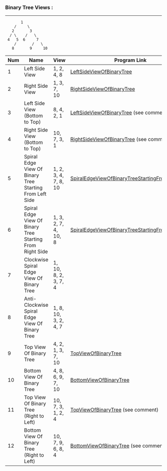 

### Binary Tree Views :

-----------------------

           1
        /     \
       2       3
      / \    /   \
     4   5  6     7
        /       /   \
       8       9     10



| Num | Name                                                     | View                 | Program Link                                                                                                                                    |
|-----|----------------------------------------------------------|----------------------|-------------------------------------------------------------------------------------------------------------------------------------------------|
| 1   | Left Side View                                           | 1, 2, 4, 8           | [LeftSideViewOfBinaryTree](../src/in/sachinshinde/binarytree/views/LeftSideViewOfBinaryTree.java)                                               |
| 2   | Right Side View                                          | 1, 3, 7, 10          | [RightSideViewOfBinaryTree](../src/in/sachinshinde/binarytree/views/RightSideViewOfBinaryTree.java)                                             |
| 3   | Left Side View (Bottom to Top)                           | 8, 4, 2, 1           | [LeftSideViewOfBinaryTree](../src/in/sachinshinde/binarytree/views/LeftSideViewOfBinaryTree.java) (see comments)                                |
| 4   | Right Side View (Bottom to Top)                          | 10, 7, 3, 1          | [RightSideViewOfBinaryTree](../src/in/sachinshinde/binarytree/views/RightSideViewOfBinaryTree.java) (see comment)                               |
| 5   | Spiral Edge View Of Binary Tree Starting From Left Side  | 1, 2, 3, 4, 7, 8, 10 | [SpiralEdgeViewOfBinaryTreeStartingFromLeftSide](../src/in/sachinshinde/binarytree/views/SpiralEdgeViewOfBinaryTreeStartingFromLeftSide.java)   |
| 6   | Spiral Edge View Of Binary Tree Starting From Right Side | 1, 3, 2, 7, 4, 10, 8 | [SpiralEdgeViewOfBinaryTreeStartingFromRightSide](../src/in/sachinshinde/binarytree/views/SpiralEdgeViewOfBinaryTreeStartingFromRightSide.java) |
| 7   | Clockwise Spiral Edge View Of Binary Tree                | 1, 10, 8, 2, 3, 7, 4 | [](../src/in/sachinshinde/binarytree/views/)                                                                                                    |
| 8   | Anti-Clockwise Spiral Edge View Of Binary Tree           | 1, 8, 10, 3, 2, 4, 7 | [](../src/in/sachinshinde/binarytree/views/)                                                                                                    |
| 9   | Top View Of Binary Tree                                  | 4, 2, 1, 3, 7, 10    | [TopViewOfBinaryTree](../src/in/sachinshinde/binarytree/views/TopViewOfBinaryTree.java)                                                         |
| 10  | Bottom View Of Binary Tree                               | 4, 8, 6, 9, 7, 10    | [BottomViewOfBinaryTree](../src/in/sachinshinde/binarytree/views/BottomViewOfBinaryTree.java)                                                   |
| 11  | Top View Of Binary Tree (Right to Left)                  | 10, 7, 3, 1, 2, 4    | [TopViewOfBinaryTree](../src/in/sachinshinde/binarytree/views/TopViewOfBinaryTree.java) (see comment)                                           |
| 12  | Bottom View Of Binary Tree (Right to Left)               | 10, 7, 9, 6, 8, 4    | [BottomViewOfBinaryTree](../src/in/sachinshinde/binarytree/views/BottomViewOfBinaryTree.java) (see comment)                                     |